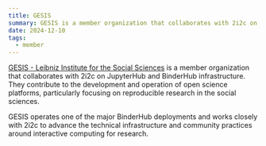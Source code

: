 ```yaml
---
title: GESIS
summary: GESIS is a member organization that collaborates with 2i2c on JupyterHub and BinderHub infrastructure, contributing to the development and operation of open science platforms.
date: 2024-12-10
tags:
  - member
---
```


[GESIS - Leibniz Institute for the Social Sciences](https://www.gesis.org/) is a member organization that collaborates with 2i2c on JupyterHub and BinderHub infrastructure. They contribute to the development and operation of open science platforms, particularly focusing on reproducible research in the social sciences.

GESIS operates one of the major BinderHub deployments and works closely with 2i2c to advance the technical infrastructure and community practices around interactive computing for research.